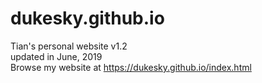 # dukesky.github.io
Tian's personal website v1.2 <br/>
updated in June, 2019  <br/>
Browse my website at https://dukesky.github.io/index.html
